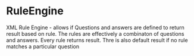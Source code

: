 RuleEngine
==========

XML Rule Engine - allows if Questions and answers are defined to return result based on rule. The rules are effectively a combinaton of questions and answers. Every rule returns result. Thre is also default result if no rule matches a particular question

